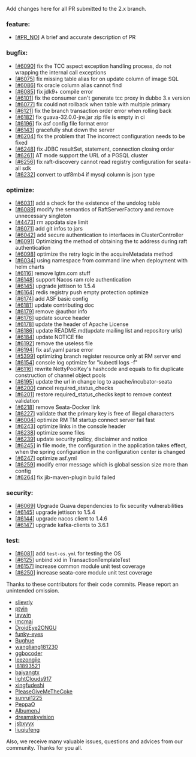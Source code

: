 Add changes here for all PR submitted to the 2.x branch.

<!-- Please add the `changes` to the following location(feature/bugfix/optimize/test) based on the type of PR -->

### feature:
- [[#PR_NO](https://github.com/apache/incubator-seata/pull/PR_NO)] A brief and accurate description of PR

### bugfix:
- [[#6090](https://github.com/apache/incubator-seata/pull/6090)] fix the TCC aspect exception handling process, do not wrapping the internal call exceptions
- [[#6075](https://github.com/apache/incubator-seata/pull/6075)] fix missing table alias for on update column of image SQL
- [[#6086](https://github.com/apache/incubator-seata/pull/6086)] fix oracle column alias cannot find
- [[#6085](https://github.com/apache/incubator-seata/pull/6085)] fix jdk9+ compile error
- [[#6101](https://github.com/apache/incubator-seata/pull/6101)] fix the consumer can't generate tcc proxy in dubbo 3.x version
- [[#6077](https://github.com/apache/incubator-seata/pull/6077)] fix could not rollback when table with multiple primary
- [[#6121](https://github.com/apache/incubator-seata/pull/6121)] fix the branch transaction order error when rolling back
- [[#6182](https://github.com/apache/incubator-seata/pull/6182)] fix guava-32.0.0-jre.jar zip file is empty in ci
- [[#6196](https://github.com/apache/incubator-seata/pull/6196)] fix asf config file format error
- [[#6143](https://github.com/apache/incubator-seata/pull/6143)] gracefully shut down the server
- [[#6204](https://github.com/apache/incubator-seata/pull/6204)] fix the problem that The incorrect configuration needs to be fixed
- [[#6248](https://github.com/apache/incubator-seata/pull/6248)] fix JDBC resultSet, statement, connection closing order
- [[#6261](https://github.com/apache/incubator-seata/pull/6261)] AT mode support the URL of a PGSQL cluster
- [[#6256](https://github.com/apache/incubator-seata/pull/6256)] fix raft-discovery cannot read registry configuration for seata-all sdk
- [[#6232](https://github.com/apache/incubator-seata/pull/6232)] convert to utf8mb4 if mysql column is json type


### optimize:
- [[#6031](https://github.com/apache/incubator-seata/pull/6031)] add a check for the existence of the undolog table
- [[#6089](https://github.com/apache/incubator-seata/pull/6089)] modify the semantics of RaftServerFactory and remove unnecessary singleton
- [[#4473](https://github.com/apache/incubator-seata/pull/4473)] rm appdata size limit
- [[#6071](https://github.com/apache/incubator-seata/pull/6071)] add git infos to jars
- [[#6042](https://github.com/apache/incubator-seata/pull/6042)] add secure authentication to interfaces in ClusterController
- [[#6091](https://github.com/apache/incubator-seata/pull/6091)] Optimizing the method of obtaining the tc address during raft authentication
- [[#6098](https://github.com/apache/incubator-seata/pull/6098)] optimize the retry logic in the acquireMetadata method
- [[#6034](https://github.com/apache/incubator-seata/pull/6034)] using namespace from command line when deployment with helm charts
- [[#6116](https://github.com/apache/incubator-seata/pull/6034)] remove lgtm.com stuff
- [[#6148](https://github.com/apache/incubator-seata/pull/6148)] support Nacos ram role authentication
- [[#6145](https://github.com/apache/incubator-seata/pull/6145)] upgrade jettison to 1.5.4
- [[#6164](https://github.com/apache/incubator-seata/pull/6164)] redis registry push empty protection optimize
- [[#6174](https://github.com/apache/incubator-seata/pull/6174)] add ASF basic config
- [[#6181](https://github.com/apache/incubator-seata/pull/6181)] update contributing doc
- [[#6179](https://github.com/apache/incubator-seata/pull/6179)] remove @author info
- [[#6176](https://github.com/apache/incubator-seata/pull/6176)] update source header
- [[#6178](https://github.com/apache/incubator-seata/pull/6178)] update the header of Apache License
- [[#6186](https://github.com/apache/incubator-seata/pull/6186)] update README.md(update mailing list and repository urls)
- [[#6184](https://github.com/apache/incubator-seata/pull/6184)] update NOTICE file
- [[#6192](https://github.com/apache/incubator-seata/pull/6192)] remove the useless file
- [[#6194](https://github.com/apache/incubator-seata/pull/6194)] fix asf.yaml parse error
- [[#5399](https://github.com/apache/incubator-seata/pull/5399)] optimizing branch register resource only at RM server end
- [[#6154](https://github.com/apache/incubator-seata/pull/6154)] console log optimize for "kubectl logs -f"
- [[#6116](https://github.com/apache/incubator-seata/pull/6116)] rewrite NettyPoolKey's hashcode and equals to fix duplicate construction of channel object pools
- [[#6195](https://github.com/apache/incubator-seata/pull/6195)] update the url in change log to apache/incubator-seata
- [[#6200](https://github.com/apache/incubator-seata/pull/6200)] cancel required_status_checks
- [[#6201](https://github.com/apache/incubator-seata/pull/6201)] restore required_status_checks kept to remove context validation
- [[#6218](https://github.com/apache/incubator-seata/pull/6218)] remove Seata-Docker link
- [[#6227](https://github.com/apache/incubator-seata/pull/6227)] validate that the primary key is free of illegal characters
- [[#6004](https://github.com/apache/incubator-seata/pull/6004)] optimize RM TM startup connect server fail fast
- [[#6243](https://github.com/apache/incubator-seata/pull/6243)] optimize links in the console header
- [[#6238](https://github.com/apache/incubator-seata/pull/6238)] optimize some files
- [[#6239](https://github.com/apache/incubator-seata/pull/6239)] update security policy, disclaimer and notice
- [[#6245](https://github.com/apache/incubator-seata/pull/6245)] in file mode, the configuration in the application takes effect, when the spring configuration in the configuration center is changed
- [[#6247](https://github.com/apache/incubator-seata/pull/6247)] optimize asf.yml
- [[#6259](https://github.com/apache/incubator-seata/pull/6259)] modify error message which is global session size more than config
- [[#6264](https://github.com/apache/incubator-seata/pull/6264)] fix jib-maven-plugin build failed

### security:
- [[#6069](https://github.com/apache/incubator-seata/pull/6069)] Upgrade Guava dependencies to fix security vulnerabilities
- [[#6145](https://github.com/apache/incubator-seata/pull/6145)] upgrade jettison to 1.5.4
- [[#6144](https://github.com/apache/incubator-seata/pull/6144)] upgrade nacos client to 1.4.6
- [[#6147](https://github.com/apache/incubator-seata/pull/6147)] upgrade kafka-clients to 3.6.1

### test:
- [[#6081](https://github.com/apache/incubator-seata/pull/6081)] add `test-os.yml` for testing the OS
- [[#6125](https://github.com/apache/incubator-seata/pull/6125)] unbind xid in TransactionTemplateTest
- [[#6157](https://github.com/apache/incubator-seata/pull/6157)] increase common module unit test coverage
- [[#6250](https://github.com/apache/incubator-seata/pull/6250)] increase seata-core module unit test coverage

Thanks to these contributors for their code commits. Please report an unintended omission.

<!-- Please make sure your Github ID is in the list below -->
- [slievrly](https://github.com/slievrly)
- [ptyin](https://github.com/ptyin)
- [laywin](https://github.com/laywin)
- [imcmai](https://github.com/imcmai)
- [DroidEye2ONGU](https://github.com/DroidEye2ONGU)
- [funky-eyes](https://github.com/funky-eyes)
- [Bughue](https://github.com/Bughue)
- [wangliang181230](https://github.com/wangliang181230)
- [ggbocoder](https://github.com/ggbocoder)
- [leezongjie](https://github.com/leezongjie)
- [l81893521](https://github.com/l81893521)
- [baiyangtx](https://github.com/baiyangtx)
- [lightClouds917](https://github.com/lightClouds917)
- [xingfudeshi](https://github.com/xingfudeshi)
- [PleaseGiveMeTheCoke](https://github.com/PleaseGiveMeTheCoke)
- [sunrui1225](https://github.com/sunrui1225)
- [PeppaO](https://github.com/PeppaO)
- [AlbumenJ](https://github.com/AlbumenJ)
- [dreamskyvision](https://github.com/dreamskyvision)
- [jsbxyyx](https://github.com/jsbxyyx)
- [liuqiufeng](https://github.com/liuqiufeng)

Also, we receive many valuable issues, questions and advices from our community. Thanks for you all.
